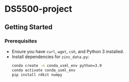 # DS5500-project

## Getting Started

### Prerequisites
- Ensure you have `curl`, `wget`, `csh`, and Python 3 installed.
- Install dependencies for `zinc_data.py`:
  ```bash
  conda create -n conda_usml_env python=3.9
  conda activate conda_usml_env
  pip install rdkit numpy